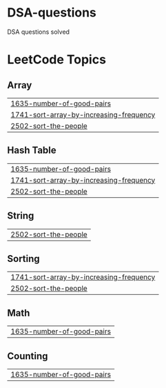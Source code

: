 # DSA-questions
DSA questions solved 

<!---LeetCode Topics Start-->
# LeetCode Topics
## Array
|  |
| ------- |
| [1635-number-of-good-pairs](https://github.com/omkar-2483/DSA-questions/tree/master/1635-number-of-good-pairs) |
| [1741-sort-array-by-increasing-frequency](https://github.com/omkar-2483/DSA-questions/tree/master/1741-sort-array-by-increasing-frequency) |
| [2502-sort-the-people](https://github.com/omkar-2483/DSA-questions/tree/master/2502-sort-the-people) |
## Hash Table
|  |
| ------- |
| [1635-number-of-good-pairs](https://github.com/omkar-2483/DSA-questions/tree/master/1635-number-of-good-pairs) |
| [1741-sort-array-by-increasing-frequency](https://github.com/omkar-2483/DSA-questions/tree/master/1741-sort-array-by-increasing-frequency) |
| [2502-sort-the-people](https://github.com/omkar-2483/DSA-questions/tree/master/2502-sort-the-people) |
## String
|  |
| ------- |
| [2502-sort-the-people](https://github.com/omkar-2483/DSA-questions/tree/master/2502-sort-the-people) |
## Sorting
|  |
| ------- |
| [1741-sort-array-by-increasing-frequency](https://github.com/omkar-2483/DSA-questions/tree/master/1741-sort-array-by-increasing-frequency) |
| [2502-sort-the-people](https://github.com/omkar-2483/DSA-questions/tree/master/2502-sort-the-people) |
## Math
|  |
| ------- |
| [1635-number-of-good-pairs](https://github.com/omkar-2483/DSA-questions/tree/master/1635-number-of-good-pairs) |
## Counting
|  |
| ------- |
| [1635-number-of-good-pairs](https://github.com/omkar-2483/DSA-questions/tree/master/1635-number-of-good-pairs) |
<!---LeetCode Topics End-->